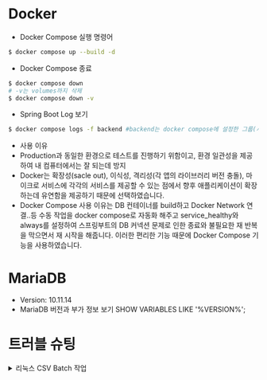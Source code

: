 # Docker
- Docker Compose 실행 명령어
```bash
$ docker compose up --build -d
```
- Docker Compose 종료
``` bash
$ docker compose down
# -v는 volumes까지 삭제
$ docker compose down -v
```

- Spring Boot Log 보기
```bash
$ docker compose logs -f backend #backend는 docker compose에 설정한 그룹(서비스) 이름, DNS 이름
```

- 사용 이유
 - Production과 동일한 환경으로 테스트를 진행하기 위함이고, 환경 일관성을 제공하여 내 컴퓨터에서는 잘 되는데 방지
 - Docker는 확장성(sacle out), 이식성, 격리성(각 앱의 라이브러리 버전 충돌), 마이크로 서비스에 각각의 서비스를 제공할 수 있는 점에서 향후 애플리케이션이 확장하는데 유연함을 제공하기 때문에 선택하였습니다.
 - Docker Compose 사용 이유는 DB 컨테이너를 build하고 Docker Network 연결..등 수동 작업을 docker compose로 자동화 해주고 service_healthy와 always를 설정하여 스프링부트의 DB 커넥션 문제로 인한 종료와  불필요한 재 반복을 막으면서 재 시작을 해줍니다. 이러한 편리한 기능 때문에 Docker Compose 기능을 사용하였습니다. 


# MariaDB
- Version: 10.11.14
- MariaDB 버전과 부가 정보 보기
  SHOW VARIABLES LIKE '%VERSION%';



# 트러블 슈팅
<details>
 <summary>리눅스 CSV Batch 작업</summary>
  - CSV 파일 인코딩 확인 후 변환
 
  ```bash
 #파일이 UTF-8로 인코딩 되어 있는지 확인
 file -i recipe_data_241226.csv

 #시스템 인코딩 변경
 LANG="ko_KR.UTF-8"

#윈도우에서는 CSV파일을 CRLF(\r\n) 줄 바꿈 사용, 리눅스는 LF(\n)만 사용하기에 줄바꿈 변환
 sudo apt install dos2unix
 dos2unix recipe_data_241226.csv

 #권한 변경
 chmod +r recipe_data_241226.csv
  ```


 - 컴포즈로 작성된 백엔드 로그 결과
 ```bash
 studio-recipe  | Caused by: java.sql.SQLSyntaxErrorException: (conn=4) Data too long for column 'ckg_mtrl_cn' at row 1
studio-recipe  |        at org.mariadb.jdbc.export.ExceptionFactory.createException(ExceptionFactory.java:289) ~[mariadb-java-client-3.5.5.jar!/:na]
studio-recipe  |        at org.mariadb.jdbc.export.ExceptionFactory.create(ExceptionFactory.java:378) ~[mariadb-java-client-3.5.5.jar!/:na]
studio-recipe  |        at org.mariadb.jdbc.message.ClientMessage.readPacket(ClientMessage.java:187) ~[mariadb-java-client-3.5.5.jar!/:na]
studio-recipe  |        at org.mariadb.jdbc.client.impl.StandardClient.readPacket(StandardClient.java:1380) ~[mariadb-java-client-3.5.5.jar!/:na]
studio-recipe  |        at org.mariadb.jdbc.client.impl.StandardClient.readResults(StandardClient.java:1319) ~[mariadb-java-client-3.5.5.jar!/:na]
studio-recipe  |        at org.mariadb.jdbc.client.impl.StandardClient.readResponse(StandardClient.java:1238) ~[mariadb-java-client-3.5.5.jar!/:na]
studio-recipe  |        at org.mariadb.jdbc.client.impl.StandardClient.execute(StandardClient.java:1162) ~[mariadb-java-client-3.5.5.jar!/:na]
studio-recipe  |        at org.mariadb.jdbc.ClientPreparedStatement.executeInternal(ClientPreparedStatement.java:87) ~[mariadb-java-client-3.5.5.jar!/:na]
studio-recipe  |        at org.mariadb.jdbc.ClientPreparedStatement.executeLargeUpdate(ClientPreparedStatement.java:307) ~[mariadb-java-client-3.5.5.jar!/:na]
studio-recipe  |        at org.mariadb.jdbc.ClientPreparedStatement.executeUpdate(ClientPreparedStatement.java:284) ~[mariadb-java-client-3.5.5.jar!/:na]
studio-recipe  |        at com.zaxxer.hikari.pool.ProxyPreparedStatement.executeUpdate(ProxyPreparedStatement.java:61) ~[HikariCP-6.3.2.jar!/:na]
studio-recipe  |        at com.zaxxer.hikari.pool.HikariProxyPreparedStatement.executeUpdate(HikariProxyPreparedStatement.java) ~[HikariCP-6.3.2.jar!/:na]
studio-recipe  |        at org.hibernate.engine.jdbc.internal.ResultSetReturnImpl.executeUpdate(ResultSetReturnImpl.java:194) ~[hibernate-core-6.6.26.Final.jar!/:6.6.26.Final]
studio-recipe  |        ... 161 common frames omitted
studio-recipe  |
studio-recipe  | 2025-10-11T08:46:48.384Z  INFO 1 --- [nio-8080-exec-1] o.s.batch.core.step.AbstractStep         : Step: [recipeDataMigrationStep] executed in 405ms
studio-recipe  | 2025-10-11T08:46:48.405Z  INFO 1 --- [nio-8080-exec-1] o.s.b.c.l.s.TaskExecutorJobLauncher      : Job: [SimpleJob: [name=recipeDataMigrationJob]] completed with the following parameters: [{'jobId':'{value=1760172407885, type=class java.lang.String, identifying=true}','run.id':'{value=1760172407886, type=class java.lang.Long, identifying=true}'}] and the following status: [FAILED] in 444ms
studio-recipe  | 2025-10-11T08:46:48.405Z  INFO 1 --- [nio-8080-exec-1] c.recipe.controller.BatchJobController   : Batch Job 'recipeDataMigrationJob' 실행 완료. Status: FAILED
 ```

- [Data too long for column] 최대 길이 문제
  ```java
  @Lob // Lob으로 되어 있었지만 해당 컬럼의 크기 문제 때문에 TEXT 명시적으로 적용
    @Column(name = "ckg_mtrl_cn", columnDefinition = "TEXT") 
  ```

  
</details>
